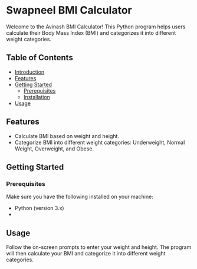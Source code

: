 # Swapneel BMI Calculator

Welcome to the Avinash BMI Calculator! This Python program helps users calculate their Body Mass Index (BMI) and categorizes it into different weight categories.

## Table of Contents
- [Introduction](#swapneel-bmi-calculator)
- [Features](#features)
- [Getting Started](#getting-started)
  - [Prerequisites](#prerequisites)
  - [Installation](#installation)
- [Usage](#usage)

## Features
- Calculate BMI based on weight and height.
- Categorize BMI into different weight categories: Underweight, Normal Weight, Overweight, and Obese.

## Getting Started

### Prerequisites
Make sure you have the following installed on your machine:
- Python (version 3.x)
- 
## Usage
Follow the on-screen prompts to enter your weight and height. The program will then calculate your BMI and categorize it into different weight categories.
